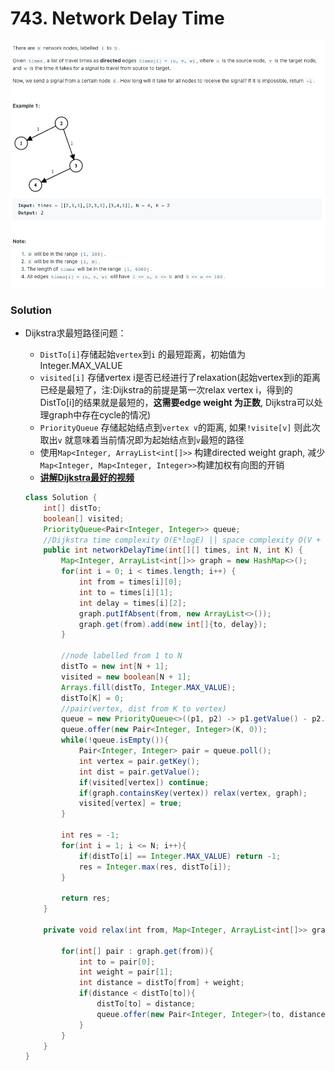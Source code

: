 # 743. Network Delay Time

![743%20Network%20Delay%20Time%2068ab20ccb9c041268e4b6727b356308e/Untitled.png](743%20Network%20Delay%20Time%2068ab20ccb9c041268e4b6727b356308e/Untitled.png)

### Solution

- Dijkstra求最短路径问题：
    - `DistTo[i]`存储起始`vertex`到`i` 的最短距离，初始值为Integer.MAX_VALUE
    - `visited[i]` 存储vertex i是否已经进行了relaxation(起始vertex到i的距离已经是最短了，注:Dijkstra的前提是第一次relax vertex i，得到的DistTo[i]的结果就是最短的，**这需要edge weight 为正数**, Dijkstra可以处理graph中存在cycle的情况)
    - `PriorityQueue` 存储起始结点到`vertex v`的距离, 如果`!visite[v]` 则此次取出`v` 就意味着当前情况即为起始结点到`v`最短的路径
    - 使用`Map<Integer, ArrayList<int[]>>` 构建directed weight graph, 减少`Map<Integer, Map<Integer, Integer>>`构建加权有向图的开销
    - **[讲解Dijkstra最好的视频](https://www.youtube.com/watch?v=2E7MmKv0Y24&index=16&list=PLUl4u3cNGP61Oq3tWYp6V_F-5jb5L2iHb)**

    ```java
    class Solution {
        int[] distTo;
        boolean[] visited;
        PriorityQueue<Pair<Integer, Integer>> queue;
        //Dijkstra time complexity O(E*logE) || space complexity O(V + E)
        public int networkDelayTime(int[][] times, int N, int K) {
            Map<Integer, ArrayList<int[]>> graph = new HashMap<>();
            for(int i = 0; i < times.length; i++) {
                int from = times[i][0];
                int to = times[i][1];
                int delay = times[i][2];
                graph.putIfAbsent(from, new ArrayList<>());
                graph.get(from).add(new int[]{to, delay});
            }

            //node labelled from 1 to N
            distTo = new int[N + 1];
            visited = new boolean[N + 1];
            Arrays.fill(distTo, Integer.MAX_VALUE);
            distTo[K] = 0;
            //pair(vertex, dist from K to vertex)
            queue = new PriorityQueue<>((p1, p2) -> p1.getValue() - p2.getValue());
            queue.offer(new Pair<Integer, Integer>(K, 0));
            while(!queue.isEmpty()){
                Pair<Integer, Integer> pair = queue.poll();
                int vertex = pair.getKey();
                int dist = pair.getValue();
                if(visited[vertex]) continue;
                if(graph.containsKey(vertex)) relax(vertex, graph);
                visited[vertex] = true;
            }

            int res = -1;
            for(int i = 1; i <= N; i++){
                if(distTo[i] == Integer.MAX_VALUE) return -1;
                res = Integer.max(res, distTo[i]);
            }

            return res;
        }

        private void relax(int from, Map<Integer, ArrayList<int[]>> graph){

            for(int[] pair : graph.get(from)){
                int to = pair[0];
                int weight = pair[1];
                int distance = distTo[from] + weight;
                if(distance < distTo[to]){
                    distTo[to] = distance;
                    queue.offer(new Pair<Integer, Integer>(to, distance));
                }
            }
        }
    }
    ```